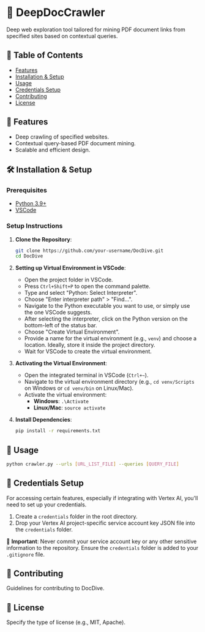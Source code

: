# 📜 DeepDocCrawler 
Deep web exploration tool tailored for mining PDF document links from specified sites based on contextual queries.

## 📌 Table of Contents
- [Features](#features)
- [Installation & Setup](#installation--setup)
- [Usage](#usage)
- [Credentials Setup](#credentials-setup)
- [Contributing](#contributing)
- [License](#license)

## 🌟 Features

- Deep crawling of specified websites.
- Contextual query-based PDF document mining.
- Scalable and efficient design.

## 🛠 Installation & Setup

### Prerequisites
- [Python 3.9+](https://www.python.org/downloads/)
- [VSCode](https://code.visualstudio.com/)

### Setup Instructions
1. **Clone the Repository**:
    ```bash
    git clone https://github.com/your-username/DocDive.git
    cd DocDive
    ```

2. **Setting up Virtual Environment in VSCode**:
    - Open the project folder in VSCode.
    - Press `Ctrl+Shift+P` to open the command palette.
    - Type and select "Python: Select Interpreter".
    - Choose "Enter interpreter path" > "Find...".
    - Navigate to the Python executable you want to use, or simply use the one VSCode suggests.
    - After selecting the interpreter, click on the Python version on the bottom-left of the status bar.
    - Choose "Create Virtual Environment".
    - Provide a name for the virtual environment (e.g., `venv`) and choose a location. Ideally, store it inside the project directory.
    - Wait for VSCode to create the virtual environment.

3. **Activating the Virtual Environment**:
    - Open the integrated terminal in VSCode (`Ctrl+~`).
    - Navigate to the virtual environment directory (e.g., `cd venv/Scripts` on Windows or `cd venv/bin` on Linux/Mac).
    - Activate the virtual environment:
        - **Windows**: `.\Activate`
        - **Linux/Mac**: `source activate`

4. **Install Dependencies**:
    ```bash
    pip install -r requirements.txt
    ```

## 🚀 Usage

```bash
python crawler.py --urls [URL_LIST_FILE] --queries [QUERY_FILE]
```

## 🔐 Credentials Setup

For accessing certain features, especially if integrating with Vertex AI, you'll need to set up your credentials.

1. Create a `credentials` folder in the root directory.
2. Drop your Vertex AI project-specific service account key JSON file into the `credentials` folder.

🚫 **Important**: Never commit your service account key or any other sensitive information to the repository. Ensure the `credentials` folder is added to your `.gitignore` file.

## 🤝 Contributing

Guidelines for contributing to DocDive.

## 📜 License

Specify the type of license (e.g., MIT, Apache).